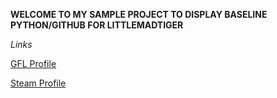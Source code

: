 **WELCOME TO MY SAMPLE PROJECT TO DISPLAY BASELINE PYTHON/GITHUB FOR LITTLEMADTIGER**

*Links*

[GFL Profile](https://gflclan.com/profile/6389-littlemadtiger/)

[Steam Profile](https://steamcommunity.com/id/SchrodingersGerbel)

